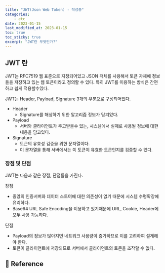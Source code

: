 ```yaml
---
title: "JWT(Json Web Token) - 작성중"
categories: 
    - etc
date: 2023-01-15
last_modified_at: 2023-01-15
toc: true
toc_sticky: true
excerpt: "JWT란 무엇인가?"
---
```


## JWT 란
JWT는 RFC7519 웹 표준으로 지정되어있고 JSON 객체를 사용해서 토큰 자체에 정보들을 저장하고 있는 웹 토큰이라고 정의할 수 있다. 특히 JWT를 이용하는 방식은 간편하고 쉽게 적용할수있다.

JWT는 Header, Payload, Signature 3개의 부분으로 구성되어있다.
- Header
  - Signature를 해싱하기 위한 알고리즘 정보가 담겨있다.
- Payload
  - 서버와 클라이언트가 주고받을수 있는, 시스템에서 실제로 사용될 정보에 대한 내용을 담고있다.
- Signature
  - 토큰의 유효성 검증을 위한 문자열이다.
  - 이 문자열을 통해 서버에서는 이 토큰이 유효한 토큰인지를 검증할 수 있다.

### 장점 및 단점
JWT는 다음과 같은 장점, 단점들을 가진다.

장점
- 중앙의 인증서버와 데이터 스토어에 대한 의존성이 없기 때문에 시스템 수평확장에 유리하다.
- Base64 URL Safe Encoding을 이용하고 있기때문에 URL, Cookie, Header에 모두 사용 가능하다.

단점
- Payload의 정보가 많아지면 네트워크 사용량이 증가하므로 이를 고려하여 설계해야 한다.
- 토큰이 클라이언트에 저장되므로 서버에서 클라이언트의 토큰을 조작할 수 없다.


## 📣 Reference
